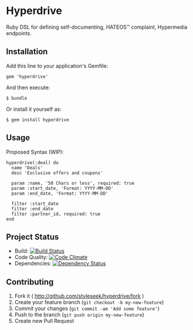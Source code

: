 # Hyperdrive

Ruby DSL for defining self-documenting, HATEOS™ complaint, Hypermedia endpoints.

## Installation

Add this line to your application's Gemfile:

    gem 'hyperdrive'

And then execute:

    $ bundle

Or install it yourself as:

    $ gem install hyperdrive

## Usage

Proposed Syntax (WIP):

    hyperdrive(:deal) do
      name 'Deals'
      desc 'Exclusive offers and coupons'

      param :name, '50 Chars or less', required: true
      param :start_date, 'Format: YYYY-MM-DD'
      param :end_date, 'Format: YYYY-MM-DD'

      filter :start_date
      filter :end_date
      filter :partner_id, required: true
    end

## Project Status

- Build: [![Build Status](https://secure.travis-ci.org/styleseek/hyperdrive.png?branch=master)](https://travis-ci.org/styleseek/hyperdrive)
- Code Quality: [![Code Climate](https://codeclimate.com/github/styleseek/hyperdrive.png)](https://codeclimate.com/github/styleseek/hyperdrive)
- Dependencies: [![Dependency Status](https://gemnasium.com/styleseek/hyperdrive.png)](https://gemnasium.com/styleseek/hyperdrive)

## Contributing

1. Fork it ( http://github.com/styleseek/hyperdrive/fork )
2. Create your feature branch (`git checkout -b my-new-feature`)
3. Commit your changes (`git commit -am 'Add some feature'`)
4. Push to the branch (`git push origin my-new-feature`)
5. Create new Pull Request
